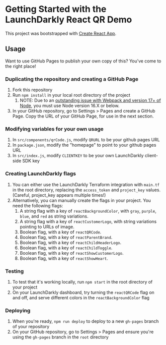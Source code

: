 # Getting Started with the LaunchDarkly React QR Demo

This project was bootstrapped with [Create React App](https://github.com/facebook/create-react-app).

## Usage

Want to use GitHub Pages to publish your own copy of this? You've come to the right place!

### Duplicating the repository and creating a GitHub Page
1. Fork this repository
1. Run `npm install` in your local root directory of the project
    1. NOTE: Due to an [outstanding issue with Webpack and version 17+ of Node](https://stackoverflow.com/questions/69692842/error-message-error0308010cdigital-envelope-routinesunsupported), you must use Node version 16.X or below.
1. In your GitHub repository, go to Settings > Pages and create a GitHub Page. Copy the URL of your GitHub Page, for use in the next section.

### Modifying variables for your own usage
1. In `src/components/qrCode.js`, modify `QRURL` to be your github pages URL
1. In `package.json`, modify the "homepage" to point to your github pages URL
1. In `src/index.js`, modify `CLIENTKEY` to be your own LaunchDarkly client-side SDK key

### Creating LaunchDarkly flags
1. You can either use the LaunchDarkly Terraform integration with `main.tf` in the root directory, replacing the `access_token` and `project_key` values. (Careful, project_key appears multiple times!)
1. Alternatively, you can manually create the flags in your project. You need the following flags:
    1. A string flag with a key of `reactBackgroundColor`, with `gray`, `purple`, `blue`, and `red` as string variations. 
    1. A string flag with a key of `reactCustomerLogo`, with string variations pointing to URLs of image.
    1. Boolean flag, with a key of `reactQRCode`.
    1. Boolean flag, with a key of `reactParentBrand`.
    1. Boolean flag, with a key of `reactChildHeaderLogo`.
    1. Boolean flag, with a key of `reactChildToggle`.
    1. Boolean flag, with a key of `reactShowCustomerLogo`.
    1. Boolean flag, with a key of `reactShowHeart`.

### Testing
1. To test that it's working locally, run `npm start` in the root directory of your project
1. On your LaunchDarkly dashboard, try turning the `reactQRCode` flag on and off, and serve different colors in the `reactBackgroundColor` flag

### Deploying
1. When you're ready, `npm run deploy` to deploy to a new `gh-pages` branch of your repository
1. On your GitHub repository, go to Settings > Pages and ensure you're using the `gh-pages` branch in the `root` directory
